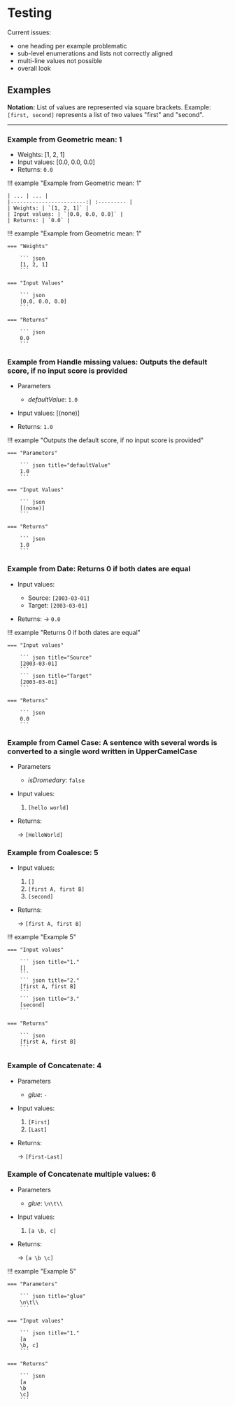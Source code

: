 <!-- markdownlint-disable MD012 MD013 MD024 MD033 -->
# Testing

Current issues:

- one heading per example problematic
- sub-level enumerations and lists not correctly aligned
- multi-line values not possible
- overall look


## Examples

**Notation:** List of values are represented via square brackets. Example: `[first, second]` represents a list of two values "first" and "second".

---

### Example from Geometric mean: 1

* Weights: [1, 2, 1]
* Input values: [0.0, 0.0, 0.0]
* Returns: `0.0`

!!! example "Example from Geometric mean: 1"

    | ... | ... |
    |------------------------:| :--------- |
    | Weights: | `[1, 2, 1]` |
    | Input values: | `[0.0, 0.0, 0.0]` |
    | Returns: | `0.0` |

!!! example "Example from Geometric mean: 1"

    === "Weights"

        ``` json
        [1, 2, 1]
        ```

    === "Input Values"

        ``` json
        [0.0, 0.0, 0.0]
        ```

    === "Returns"

        ``` json
        0.0
        ```


### Example from Handle missing values: Outputs the default score, if no input score is provided

* Parameters
  * *defaultValue*: `1.0`

* Input values: [(none)]
* Returns: `1.0`

!!! example "Outputs the default score, if no input score is provided"

    === "Parameters"

        ``` json title="defaultValue"
        1.0
        ```

    === "Input Values"

        ``` json
        [(none)]
        ```

    === "Returns"

        ``` json
        1.0
        ```

### Example from Date: Returns 0 if both dates are equal

* Input values:
  * Source: `[2003-03-01]`
  * Target: `[2003-03-01]`

* Returns: → `0.0`

!!! example "Returns 0 if both dates are equal"

    === "Input values"

        ``` json title="Source"
        [2003-03-01]
        ```
        ``` json title="Target"
        [2003-03-01]
        ```

    === "Returns"

        ``` json
        0.0
        ```

### Example from Camel Case: A sentence with several words is converted to a single word written in UpperCamelCase

* Parameters
  * *isDromedary*: `false`

* Input values:
  1. `[hello world]`

* Returns:

  → `[HelloWorld]`


### Example from Coalesce: 5

* Input values:
  1. `[]`
  2. `[first A, first B]`
  3. `[second]`

* Returns:

  → `[first A, first B]`

!!! example "Example 5"

    === "Input values"

        ``` json title="1."
        []
        ```
        ``` json title="2."
        [first A, first B]
        ```
        ``` json title="3."
        [second]
        ```

    === "Returns"

        ``` json
        [first A, first B]
        ```


### Example of Concatenate: 4

* Parameters
  * *glue*: `-`

* Input values:
  1. `[First]`
  2. `[Last]`

* Returns:

  → `[First-Last]`


### Example of Concatenate multiple values: 6

* Parameters
  * *glue*: `\n\t\\`

* Input values:
  1. `[a
	\b, c]`

* Returns:

  → `[a
	\b
	\c]`


!!! example "Example 5"

    === "Parameters"

        ``` json title="glue"
        \n\t\\
        ```

    === "Input values"

        ``` json title="1."
        [a
        \b, c]
        ```

    === "Returns"

        ``` json
        [a
        \b
        \c]
        ```

